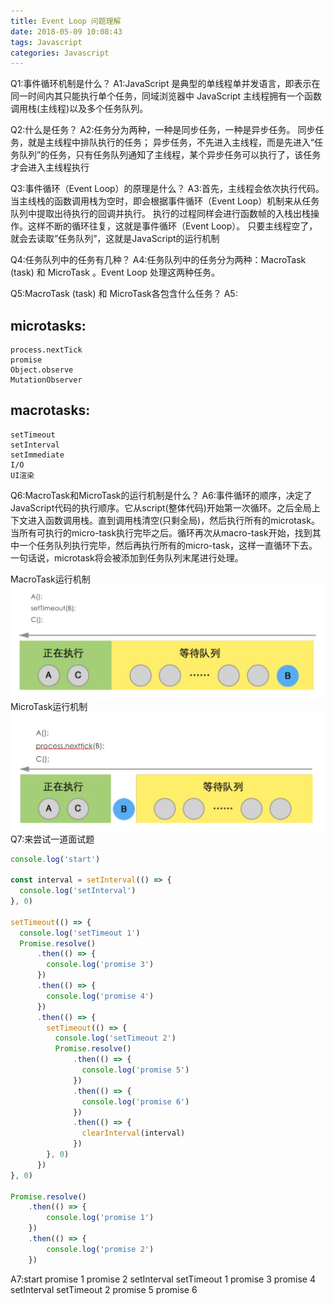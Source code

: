 ```yaml
---
title: Event Loop 问题理解
date: 2018-05-09 10:08:43
tags: Javascript
categories: Javascript
---
```

Q1:事件循环机制是什么？
A1:JavaScript 是典型的单线程单并发语言，即表示在同一时间内其只能执行单个任务，同域浏览器中 JavaScript 主线程拥有一个函数调用栈(主线程)以及多个任务队列。

Q2:什么是任务？
A2:任务分为两种，一种是同步任务，一种是异步任务。
      同步任务，就是主线程中排队执行的任务；
      异步任务，不先进入主线程，而是先进入“任务队列”的任务，只有任务队列通知了主线程，某个异步任务可以执行了，该任务才会进入主线程执行

Q3:事件循环（Event Loop）的原理是什么？
A3:首先，主线程会依次执行代码。
    当主线栈的函数调用栈为空时，即会根据事件循环（Event Loop）机制来从任务队列中提取出待执行的回调并执行。
    执行的过程同样会进行函数帧的入栈出栈操作。这样不断的循环往复，这就是事件循环（Event Loop）。
    只要主线程空了，就会去读取”任务队列”，这就是JavaScript的运行机制

Q4:任务队列中的任务有几种？
A4:任务队列中的任务分为两种：MacroTask (task) 和 MicroTask 。Event Loop 处理这两种任务。

Q5:MacroTask (task) 和 MicroTask各包含什么任务？
A5: 
## microtasks:
    process.nextTick
    promise
    Object.observe
    MutationObserver
## macrotasks:
    setTimeout
    setInterval
    setImmediate
    I/O
    UI渲染

Q6:MacroTask和MicroTask的运行机制是什么？
A6:事件循环的顺序，决定了JavaScript代码的执行顺序。它从script(整体代码)开始第一次循环。之后全局上下文进入函数调用栈。直到调用栈清空(只剩全局)，然后执行所有的microtask。当所有可执行的micro-task执行完毕之后。循环再次从macro-task开始，找到其中一个任务队列执行完毕，然后再执行所有的micro-task，这样一直循环下去。
一句话说，microtask将会被添加到任务队列末尾进行处理。

MacroTask运行机制
![MacroTask运行机制](https://github.com/kaisa911/studyNotes/blob/master/public/image/macroTask.png?raw=true)
MicroTask运行机制
![MicroTask运行机制](https://github.com/kaisa911/studyNotes/blob/master/public/image/microTask.png?raw=true)
Q7:来尝试一道面试题
```javascript
console.log('start')

const interval = setInterval(() => {  
  console.log('setInterval')
}, 0)

setTimeout(() => {  
  console.log('setTimeout 1')
  Promise.resolve()
      .then(() => {
        console.log('promise 3')
      })
      .then(() => {
        console.log('promise 4')
      })
      .then(() => {
        setTimeout(() => {
          console.log('setTimeout 2')
          Promise.resolve()
              .then(() => {
                console.log('promise 5')
              })
              .then(() => {
                console.log('promise 6')
              })
              .then(() => {
                clearInterval(interval)
              })
        }, 0)
      })
}, 0)

Promise.resolve()
    .then(() => {  
        console.log('promise 1')
    })
    .then(() => {
        console.log('promise 2')
    })
```
A7:start 
promise 1 
promise 2 
setInterval 
setTimeout 1 
promise 3 
promise 4 
setInterval 
setTimeout 2 
promise 5 
promise 6